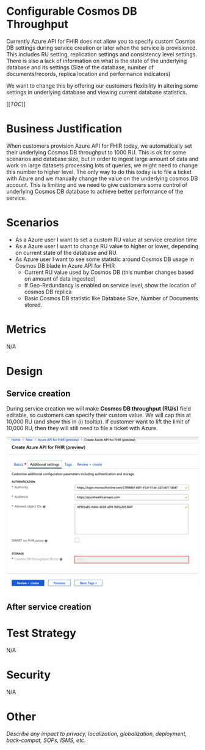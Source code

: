 # Configurable Cosmos DB Throughput

Currently Azure API for FHIR does not allow you to specify custom Cosmos DB settings during service creation or later when the service is provisioned. This includes RU setting, replication settings and consistency level settings. There is also a lack of information on what is the state of the underlying database and its settings (Size of the database, number of documents/records, replica location and performance indicators)

We want to change this by offering our customers flexibility in altering some settings in underlying database and viewing current database statistics.

[[_TOC_]]

# Business Justification

When customers provision Azure API for FHIR today, we automatically set their underlying Cosmos DB throughput to 1000 RU. This is ok for some scenarios and database size, but in order to ingest large amount of data and work on large datasets processing lots of queries, we might need to change this number to higher level. The only way to do this today is to file a ticket with Azure and we manually change the value on the underlying cosmos DB account. This is limiting and we need to give customers some control of underlying Cosmos DB database to achieve better performance of the service.

# Scenarios

* As a Azure user I want to set a custom RU value at service creation time
* As a Azure user I want to change RU value to higher or lower, depending on current state of the database and RU.
* As Azure user I want to see some statistic around Cosmos DB usage in Cosmos DB blade in Azure API for FHIR
    + Current RU value used by Cosmos DB (this number changes based on amount of data ingested)
    + If Geo-Redundancy is enabled on service level, show the location of cosmos DB replica
    + Basic Cosmos DB statistic like Database Size, Number of Documents stored.

# Metrics

N/A

# Design

## Service creation

During service creation we will make **Cosmos DB throughput (RU/s)** field editable, so customers can specify their custom value. We will cap this at 10,000 RU (and show this in (i) tooltip). If customer want to lift the limit of 10,000 RU, then they will still need to file a ticket with Azure.

![](media/CosmosDB-create.png)

## After service creation

# Test Strategy

N/A

# Security

N/A

# Other

*Describe any impact to privacy, localization, globalization, deployment, back-compat, SOPs, ISMS, etc.*
